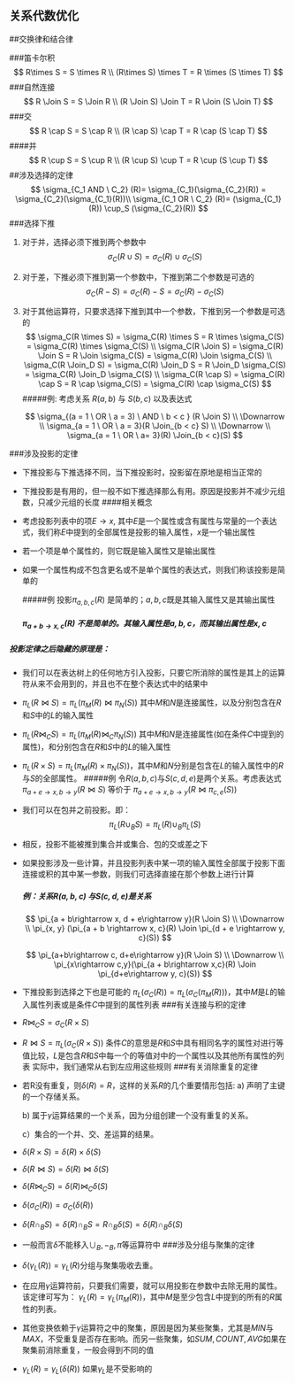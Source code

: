 ## 关系代数优化

##交换律和结合律

###笛卡尔积
$$
R\times S = S \times R \\
(R\times S) \times T = R \times (S \times T)
$$
###自然连接
$$
R  \Join S  = S \Join R \\
(R  \Join S) \Join T  = R \Join (S \Join T)
$$
###交
$$
R \cap S = S \cap R \\
(R \cap S) \cap T = R \cap (S \cap T)
$$
####并
$$
R \cup S = S \cup R \\
(R \cup S) \cup T = R \cup (S \cup T)
$$
##涉及选择的定律
$$
\sigma_{C_1 AND \ C_2} (R)= \sigma_{C_1}(\sigma_{C_2}(R)) =  \sigma_{C_2}(\sigma_{C_1}(R))\\
\sigma_{C_1 OR \ C_2} (R)= (\sigma_{C_1}(R)) \cup_S (\sigma_{C_2}(R))
$$
###选择下推

1. 对于并，选择必须下推到两个参数中
   $$
   \sigma_C(R \cup S) = \sigma_C(R) \cup \sigma_C(S)
   $$

2. 对于差，下推必须下推到第一个参数中，下推到第二个参数是可选的
   $$
   \sigma_C(R - S) = \sigma_C(R) - S = \sigma_C(R) - \sigma_C(S)
   $$

3. 对于其他运算符，只要求选择下推到其中一个参数，下推到另一个参数是可选的
   $$
   \sigma_C(R \times S) = \sigma_C(R) \times S = R \times \sigma_C(S) = \sigma_C(R) \times \sigma_C(S) \\
   \sigma_C(R \Join S) = \sigma_C(R) \Join S = R \Join \sigma_C(S) = \sigma_C(R) \Join \sigma_C(S) \\
   \sigma_C(R \Join_D S) = \sigma_C(R) \Join_D S = R \Join_D \sigma_C(S) = \sigma_C(R) \Join_D \sigma_C(S) \\
   \sigma_C(R \cap S) = \sigma_C(R) \cap S = R \cap \sigma_C(S) = \sigma_C(R) \cap \sigma_C(S)
   $$
   #####例: 考虑关系 $R(a, b)$ 与 $S(b, c)$ 以及表达式

   $$
   \sigma_{(a = 1 \ OR \  a = 3) \ AND \ b < c } (R \Join S) \\
   \Downarrow \\
   \sigma_{a = 1 \ OR \ a = 3}(R \Join_{b < c} S) \\
   \Downarrow \\
   \sigma_{a = 1 \ OR \ a= 3}(R) \Join_{b < c}(S)
   $$






###涉及投影的定律
* 下推投影与下推选择不同，当下推投影时，投影留在原地是相当正常的
* 下推投影是有用的，但一般不如下推选择那么有用。原因是投影并不减少元组数，只减少元组的长度
####相关概念
* 考虑投影列表中的项$E\rightarrow x$, 其中$E$是一个属性或含有属性与常量的一个表达式，我们称$E$中提到的全部属性是投影的输入属性，$x$是一个输出属性

* 若一个项是单个属性的，则它既是输入属性又是输出属性

* 如果一个属性构成不包含更名或不是单个属性的表达式，则我们称该投影是简单的

  #####例 投影$\pi_{a, b, c}(R)$ 是简单的；$a, b,c$既是其输入属性又是其输出属性

  ##### $\pi_{a + b \rightarrow x,c}(R)$ 不是简单的。其输入属性是$a, b, c$，而其输出属性是$x, c$
##### 投影定律之后隐藏的原理是：
* 我们可以在表达树上的任何地方引入投影，只要它所消除的属性是其上的运算符从来不会用到的，并且也不在整个表达式中的结果中
* $\pi_L(R \Join S) = \pi_L(\pi_M(R) \Join \pi_N(S))$ 其中$M$和$N$是连接属性，以及分别包含在$R​$和$S​$中的$L​$的输入属性
* $\pi_L(R \Join_C S) = \pi_L(\pi_M(R) \Join_C \pi_N(S))$ 其中$M$和$N$是连接属性(如在条件$C$中提到的属性)，和分别包含在$R$和$S$中的$L$的输入属性
* $\pi_L(R \times S) = \pi_L(\pi_M(R) \times \pi_N(S))$，其中$M$和$N$分别是包含在$L$的输入属性中的$R$与$S$的全部属性。
#####例 令$R(a, b, c)$与$S(c, d, e)$是两个关系。考虑表达式$\pi_{a+e\rightarrow x, b\rightarrow y}(R \Join S)$ 等价于 $\pi_{a+e\rightarrow x, b\rightarrow y}(R \Join \pi_{c, e}(S))$

* 我们可以在包并之前投影。即：
  $$
  \pi_L(R \cup_B S) = \pi_L(R) \cup_B \pi_L(S)
  $$

* 相反，投影不能被推到集合并或集合、包的交或差之下

* 如果投影涉及一些计算，并且投影列表中某一项的输入属性全部属于投影下面连接或积的其中某一参数，则我们可选择直接在那个参数上进行计算

  ##### 例：关系$R(a, b, c)$ 与$S(c, d, e)$是关系

  $$
  \pi_{a + b\rightarrow x, d + e\rightarrow y}(R \Join S) \\
  \Downarrow \\
  \pi_{x, y} (\pi_{a + b \rightarrow x, c}(R) \Join \pi_{d + e \rightarrow y, c}(S))
  $$

  $$
  \pi_{a+b\rightarrow c, d+e\rightarrow y}(R \Join S) \\
  \Downarrow \\
  \pi_{x\rightarrow c,y}(\pi_{a + b\rightarrow x,c}(R) \Join \pi_{d+e\rightarrow y, c}(S))
  $$

* 下推投影到选择之下也是可能的
  $\pi_L(\sigma_C(R)) = \pi_L(\sigma_C(\pi_M(R)))$，其中$M$是$L$的输入属性列表或是条件$C$中提到的属性列表
###有关连接与积的定律
* $R \Join_C S = \sigma_C(R \times S)$
* $R \Join S = \pi_L(\sigma_C(R \times S))$ 条件$C$的意思是$R$和$S$中具有相同名字的属性对进行等值比较，$L$是包含$R$和$S$中每一个的等值对中的一个属性以及其他所有属性的列表
实际中，我们通常从右到左应用这些规则
###有关消除重复的定律
* 若R没有重复，则$\delta(R) = R$，这样的关系$R$的几个重要情形包括:
  a) 声明了主键的一个存储关系。

  b) 属于$\gamma$运算结果的一个关系，因为分组创建一个没有重复的关系。

  c）集合的一个并、交、差运算的结果。

* $\delta(R \times S) = \delta(R) \times \delta(S)$
* $\delta(R \Join S) = \delta(R) \Join \delta(S)$
* $\delta(R \Join_C S) = \delta(R) \Join_C \delta(S)$
* $\delta(\sigma_C(R)) = \sigma_C(\delta(R))$

* $\delta(R \cap_B S) = \delta(R)\cap_B S = R \cap_B \delta(S) = \delta(R) \cap_B \delta(S)$
* 一般而言$\delta$不能移入$\cup_B, -_B, \pi$等运算符中
###涉及分组与聚集的定律
* $\delta(\gamma_L(R)) = \gamma_L(R)​$分组与聚集吸收去重。
* 在应用$\gamma$运算符前，只要我们需要，就可以用投影在参数中去除无用的属性。该定律可写为：
  $\gamma_L(R) = \gamma_L(\pi_M(R))$，其中$M$是至少包含$L$中提到的所有的$R$属性的列表。
* 其他变换依赖于$\gamma$运算符之中的聚集，原因是因为某些聚集，尤其是$MIN$与$MAX$，不受重复是否存在影响。而另一些聚集，如$SUM, COUNT, AVG$如果在聚集前消除重复，一般会得到不同的值
* $\gamma_L(R) = \gamma_L(\delta(R))$ 如果$\gamma_L$是不受影响的